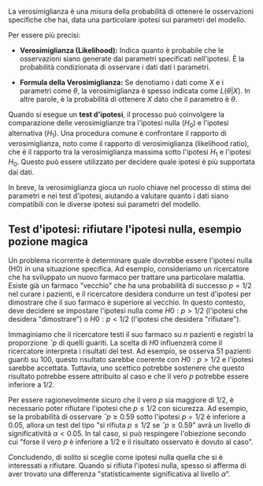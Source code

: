 La verosimiglianza è una misura della probabilità di ottenere le osservazioni specifiche che hai, data una particolare ipotesi sui parametri del modello.

Per essere più precisi:

- **Verosimiglianza (Likelihood):** Indica quanto è probabile che le osservazioni siano generate dai parametri specificati nell'ipotesi. È la probabilità condizionata di osservare i dati dati i parametri.

- **Formula della Verosimiglianza:** Se denotiamo i dati come $X$ e i parametri come $\theta$, la verosimiglianza è spesso indicata come $L(\theta | X)$. In altre parole, è la probabilità di ottenere $X$ dato che il parametro è $\theta$.

Quando si esegue un **test d'ipotesi**, il processo può coinvolgere la comparazione delle verosimiglianze tra l'ipotesi nulla ($H_0$) e l'ipotesi alternativa ($H_1$). Una procedura comune è confrontare il rapporto di verosimiglianza, noto come il rapporto di verosimiglianza (likelihood ratio), che è il rapporto tra la verosimiglianza massima sotto l'ipotesi $H_1$ e l'ipotesi $H_0$. Questo può essere utilizzato per decidere quale ipotesi è più supportata dai dati.

In breve, la verosimiglianza gioca un ruolo chiave nel processo di stima dei parametri e nei test d'ipotesi, aiutando a valutare quanto i dati siano compatibili con le diverse ipotesi sui parametri del modello.

## Test d'ipotesi: rifiutare l'ipotesi nulla, esempio pozione magica

Un problema ricorrente è determinare quale dovrebbe essere l'ipotesi nulla (H0) in una situazione specifica. Ad esempio, consideriamo un ricercatore che ha sviluppato un nuovo farmaco per trattare una particolare malattia. Esiste già un farmaco "vecchio" che ha una probabilità di successo $p = 1/2$ nel curare i pazienti, e il ricercatore desidera condurre un test d'ipotesi per dimostrare che il suo farmaco è superiore al vecchio. In questo contesto, deve decidere se impostare l'ipotesi nulla come $H0: p > 1/2$ (l'ipotesi che desidera "dimostrare") o $H0: p < 1/2$ (l'ipotesi che desidera "rifiutare").

Immaginiamo che il ricercatore testi il suo farmaco su $n$ pazienti e registri la proporzione $ˆp$ di quelli guariti. La scelta di $H0$ influenzerà come il ricercatore interpreta i risultati del test. Ad esempio, se osserva 51 pazienti guariti su 100, questo risultato sarebbe coerente con $H0: p > 1/2$ e l'ipotesi sarebbe accettata. Tuttavia, uno scettico potrebbe sostenere che questo risultato potrebbe essere attribuito al caso e che il vero $p$ potrebbe essere inferiore a $1/2$.

Per essere ragionevolmente sicuro che il vero $p$ sia maggiore di $1/2$, è necessario poter rifiutare l'ipotesi che $p \leq 1/2$ con sicurezza. Ad esempio, se la probabilità di osservare $ˆp \geq 0.59$ sotto l'ipotesi $p = 1/2$ è inferiore a $0.05$, allora un test del tipo "si rifiuta $p \leq 1/2$ se $ˆp \geq 0.59$" avrà un livello di significatività $\alpha < 0.05$. In tal caso, si può respingere l'obiezione secondo cui "forse il vero $p$ è inferiore a $1/2$ e il risultato osservato è dovuto al caso".

Concludendo, di solito si sceglie come ipotesi nulla quella che si è interessati a rifiutare. Quando si rifiuta l'ipotesi nulla, spesso si afferma di aver trovato una differenza "statisticamente significativa al livello $\alpha$".